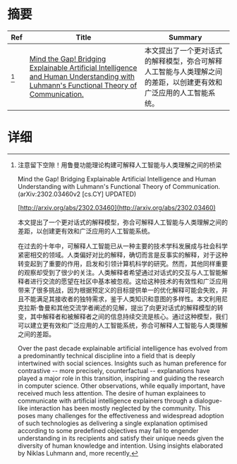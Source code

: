 # 摘要

| Ref | Title | Summary |
| --- | --- | --- |
| [^1] | [Mind the Gap! Bridging Explainable Artificial Intelligence and Human Understanding with Luhmann's Functional Theory of Communication.](http://arxiv.org/abs/2302.03460) | 本文提出了一个更对话式的解释模型，弥合可解释人工智能与人类理解之间的差距，以创建更有效和广泛应用的人工智能系统。 |

# 详细

[^1]: 注意留下空隙！用鲁曼功能理论构建可解释人工智能与人类理解之间的桥梁

    Mind the Gap! Bridging Explainable Artificial Intelligence and Human Understanding with Luhmann's Functional Theory of Communication. (arXiv:2302.03460v2 [cs.CY] UPDATED)

    [http://arxiv.org/abs/2302.03460](http://arxiv.org/abs/2302.03460)

    本文提出了一个更对话式的解释模型，弥合可解释人工智能与人类理解之间的差距，以创建更有效和广泛应用的人工智能系统。

    

    在过去的十年中，可解释人工智能已从一种主要的技术学科发展成与社会科学紧密相交的领域。人类偏好对比的解释，确切而言是反事实的解释，对于这种转变起到了重要的作用，启发和引领计算机科学的研究。然而，其他同样重要的观察却受到了很少的关注。人类解释者希望通过对话式的交互与人工智能解释者进行交流的愿望在社区中基本被忽视。这给这种技术的有效性和广泛应用带来了很多挑战，因为根据预定义的目标提供单一的优化解释可能会失败，并且不能满足其接收者的独特需求，鉴于人类知识和意图的多样性。本文利用尼克拉斯·鲁曼和其他交流学者阐述的见解，提出了向更对话式的解释模型的转变，其中解释者和被解释者之间的信息持续交流是核心。通过这种模型，我们可以建立更有效和广泛应用的人工智能系统，弥合可解释人工智能与人类理解之间的差距。

    Over the past decade explainable artificial intelligence has evolved from a predominantly technical discipline into a field that is deeply intertwined with social sciences. Insights such as human preference for contrastive -- more precisely, counterfactual -- explanations have played a major role in this transition, inspiring and guiding the research in computer science. Other observations, while equally important, have received much less attention. The desire of human explainees to communicate with artificial intelligence explainers through a dialogue-like interaction has been mostly neglected by the community. This poses many challenges for the effectiveness and widespread adoption of such technologies as delivering a single explanation optimised according to some predefined objectives may fail to engender understanding in its recipients and satisfy their unique needs given the diversity of human knowledge and intention. Using insights elaborated by Niklas Luhmann and, more recently,
    

